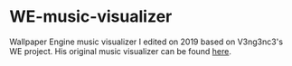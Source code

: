 # WE-music-visualizer
Wallpaper Engine music visualizer I edited on 2019 based on V3ng3nc3's WE project. His original music visualizer can be found [here](https://steamcommunity.com/sharedfiles/filedetails/?id=893418273).

